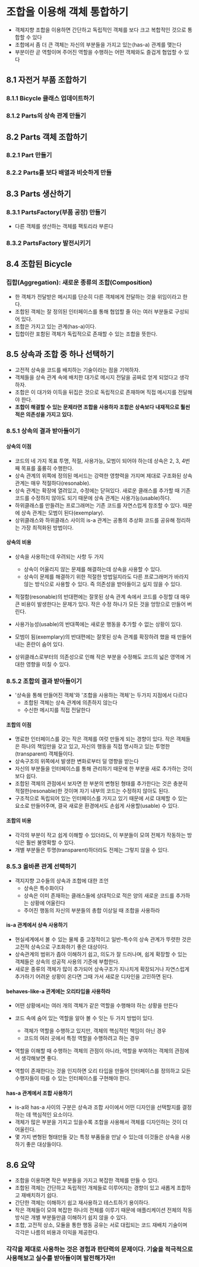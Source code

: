 # 조합을 이용해 객체 통합하기
- 객체지향 조합을 이용하면 간단하고 독립적인 객체를 보다 크고 복합적인 것으로 통합할 수 있다
- 조합에서 좀 더 큰 객체는 자신의 부분들을 가지고 있는(has-a) 관계를 맺는다
- 부분이란 곧 역할이며 주어진 역할을 수행하는 어떤 객체와도 즐겁게 협업할 수 있다

## 8.1 자전거 부품 조합하기

### 8.1.1 Bicycle 클래스 업데이트하기

### 8.1.2 Parts의 상속 관계 만들기

## 8.2 Parts 객체 조합하기

### 8.2.1 Part 만들기

### 8.2.2 Parts를 보다 배열과 비슷하게 만들

## 8.3 Parts 생산하기

### 8.3.1 PartsFactory(부품 공장) 만들기
- 다른 객체를 생산하는 객체를 팩토리라 부른다

### 8.3.2 PartsFactory 발전시키기

## 8.4 조합된 Bicycle

### 집합(Aggregation): 새로운 종류의 조합(Composition)
- 한 객체가 전달받은 메시지를 단순히 다른 객체에게 전달하는 것을 위임이라고 한다.
- 조합된 객체는 잘 정의된 인터페이스를 통해 협업할 줄 아는 여러 부분들로 구성되어 있다.
- 조합은 가지고 있는 관계(has-a)이다.
- 집합이란 포함된 객체가 독립적으로 존재할 수 있는 조합을 뜻한다.

## 8.5 상속과 조합 중 하나 선택하기
- 고전적 상속을 코드를 배치하는 기술이라는 점을 기억하자.
- 객체들을 상속 관계 속에 배치한 대가로 메시지 전달을 공짜로 얻게 되었다고 생각하자.
- 조합은 이 대가와 이득을 뒤집은 것으로 독립적으로 존재하며 직접 메시지를 전달해야 한다.
- **조합이 해결할 수 있는 문제라면 조합을 사용하자 조합은 상속보다 내재적으로 훨씬 적은 의존성을 가지고 있다.**

### 8.5.1 상속의 결과 받아들이기


#### 상속의 이점
- 코드의 네 가지 목표 투명, 적절, 사용가능, 모범이 되어야 하는데 상속은 2, 3, 4번째 목표를 훌륭히 수행한다.
- 상속 관계의 위쪽에 정의된 메서드는 강력한 영향력을 가지며 제대로 구조화된 상속 관계는 매우 적절하다(resonable).
- 상속 관계는 확장에 열려있고, 수정에는 닫혀있다. 새로운 클래스를 추가할 때 기존 코드를 수정하지 않아도 되기 때문에 상속 관계는 사용가능(usable)하다.
- 하위클래스를 만들려는 프로그래머는 기존 코드를 자연스럽게 참조할 수 있다. 때문에 상속 관계는 모범이 된다(exemplary).
- 상위클래스와 하위클래스 사이의 is-a 관계는 공통의 추상화 코드를 공유해 정리하는 가장 최적화된 방법이다.

#### 상속의 비용
- 상속을 사용하는데 우려되는 사항 두 가지
  - 상속이 어울리지 않는 문제를 해결하는데 상속을 사용할 수 있다.
  - 상속이 문제를 해결하기 위한 적절한 방법일지라도 다른 프로그래머가 바라지 않는 방식으로 사용할 수 있다. 즉 의존성을 받아들이고 싶지 않을 수 있다.

- 적절함(resonable)의 반대편에는 잘못된 상속 관계 속에서 코드를 수정할 대 매우 큰 비용이 발생한다는 문제가 있다. 작은 수정 하나가 모든 것을 엉망으로 만들어 버린다.
- 사용가능성(usable)의 반대쪽에는 새로운 행동을 추가할 수 없는 상황이 있다.
- 모범이 됨(exemplary)의 반대편에는 잘못된 상속 관계를 확장하려 했을 때 만들어 내는 혼란이 숨어 있다.
- 상위클래스로부터의 의존성으로 인해 작은 부분을 수정해도 코드의 넓은 영역에 거대한 영향을 미칠 수 있다.

### 8.5.2 조합의 결과 받아들이기
- '상속을 통해 만들어진 객체'와 '조합을 사용하는 객체'는 두가지 지점에서 다르다
  - 조합된 객체는 상속 관계에 의존하지 않는다
  - 수신한 메시지를 직접 전달한다

#### 조합의 이점
- 명료한 인터페이스를 갖는 작은 객체를 여럿 만들게 되는 경향이 있다. 작은 객체들은 하나의 책임만을 갖고 있고, 자신의 행동을 직접 명시하고 있는 투명한(transparent) 객체들이다.
- 상속구조의 위쪽에서 발생한 변화로부터 덜 영향을 받는다
- 자신의 부분들을 인터페이스를 통해 관리하기 때문에 한 부분을 새로 추가하는 것이 보다 쉽다.
- 조합된 객체의 관점에서 보자면 한 부분의 변형된 형태를 추가한다는 것은 충분히 적절한(resonable)한 것이며 자기 내부의 코드는 수정하지 않아도 된다.
- 구조적으로 독립되어 있는 인터페이스를 가지고 있기 때문에 서로 대체할 수 있는 요소로 만들어주며, 결국 새로운 환경에서도 손쉽게 사용할(usable) 수 있다.

#### 조합의 비용
- 각각의 부분이 작고 쉽게 이해할 수 있더라도, 이 부분들이 모여 전체가 작동하는 방식은 훨씬 불명확할 수 있다.
- 개별 부분들은 투명(transparent)하더라도 전체는 그렇지 않을 수 있다.

### 8.5.3 올바른 관계 선택하기
- 객지지향 고수들의 상속과 조합에 대한 조언
  - 상속은 특수화이다
  - 상속은 이미 존재하는 클래스들에 상대적으로 적은 양의 새로운 코드를 추가하는 상황에 어울린다
  - 주어진 행동의 자신의 부분들의 총합 이상일 때 조합을 사용하라

#### is-a 관계에서 상속 사용하기
- 현실세계에서 볼 수 있는 물체 중 고정적이고 일반-특수의 상속 관계가 뚜렷한 것은 고전적 상속으로 구조화하기 좋은 대상이다.
- 상속관계의 범위가 좁아 이해하기 쉽고, 의도가 잘 드러나며, 쉽게 확장할 수 있는 객체들은 상속의 성공적 사용의 기준에 부합한다.
- 새로운 종류의 객체가 많이 추가되어 상속구조가 지나치게 확장되거나 자연스럽게 추가하기 어려운 상황이 온다면 그때 가서 새로운 디자인을 고민하면 된다.

#### behaves-like-a 관계에는 오리타입을 사용하라
- 어떤 상황에서는 여러 개의 객체가 같은 역할을 수행해야 하는 상황을 만든다
- 코드 속에 숨어 있는 역할을 알아 볼 수 잇는 두 가지 방법이 있다.
  - 객체가 역할을 수행하고 있지만, 객체의 핵심적인 책임이 아닌 경우
  - 코드의 여러 곳에서 특정 역할을 수행하려고 하는 경우

- 역할을 이해할 때 수행하는 객체의 관점이 아니라, 역할을 부여하는 객체의 관점에서 생각해보면 좋다.
- 역할이 존재한다는 것을 인지하면 오리 타입을 만들어 인터페이스를 정의하고 모든 수행자들이 따를 수 있는 인터페이스를 구현해야 한다.

#### has-a 관계에서 조합 사용하기
- is-a와 has-a 사이의 구분은 상속과 조합 사이에서 어떤 디자인을 선택할지를 결정하는 데 핵심적인 요소이다.
- 객체가 많은 부분을 가지고 있을수록 조합을 사용해서 객체를 디자인하는 것이 더 어울린다.
- 몇 가지 변형된 형태만들 갖는 특정 부품들을 만날 수 있는데 이것들은 상속을 사용하기 좋은 대상들이다.

## 8.6 요약
- 조합을 이용하면 작은 부분들을 가지고 복잡한 객체를 만들 수 있다.
- 조합된 객체는 간단하고 독립적인 개체들로 이루어지는 경향이 있고 새롭게 조합하고 재배치하기 쉽다.
- 간단한 객체는 이해하기 쉽고 재사용하고 테스트하기 용이하다.
- 작은 객체들이 모여 복잡한 하나의 전체를 이루기 때문에 애플리케이션 전체의 작동 방식은 개별 부분들만큼 이해하기 쉽지 않을 수 있다.
- 조합, 고전적 상소, 모듈을 통한 행동 공유는 서로 대립되는 코드 재배치 기술이며 각각은 나름의 비용과 이익을 제공한다.


### 각각을 제대로 사용하는 것은 경험과 판단력의 문제이다. 기술을 적극적으로 사용해보고 실수를 받아들이며 발전해가자!!
